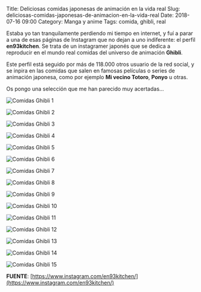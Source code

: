 Title: Deliciosas comidas japonesas de animación en la vida real
Slug: deliciosas-comidas-japonesas-de-animacion-en-la-vida-real
Date: 2018-07-16 09:00
Category: Manga y anime
Tags: comida, ghibli, real



Estaba yo tan tranquilamente perdiendo mi tiempo en internet, y fuí a parar a una de esas páginas de Instagram que no dejan a uno indiferente: el perfil **en93kitchen**. Se trata de un instagramer japonés que se dedica a reproducir en el mundo real comidas del universo de animación **Ghibli**.

Este perfil está seguido por más de 118.000 otros usuario de la red social, y se inpira en las comidas que salen en famosas películas o series de animación japonesa, como por ejemplo **Mi vecino Totoro**, **Ponyo** u otras.

Os pongo una selección que me han parecido muy acertadas...

![Comidas Ghibli 1]({static}/images/studio_ghibli_food_01.jpg)

![Comidas Ghibli 2]({static}/images/studio_ghibli_food_02.jpg)

![Comidas Ghibli 3]({static}/images/studio_ghibli_food_03.jpg)

![Comidas Ghibli 4]({static}/images/studio_ghibli_food_04.jpg)

![Comidas Ghibli 5]({static}/images/studio_ghibli_food_05.jpg)

![Comidas Ghibli 6]({static}/images/studio_ghibli_food_06.jpg)

![Comidas Ghibli 7]({static}/images/studio_ghibli_food_07.jpg)

![Comidas Ghibli 8]({static}/images/studio_ghibli_food_08.jpg)

![Comidas Ghibli 9]({static}/images/studio_ghibli_food_09.jpg)

![Comidas Ghibli 10]({static}/images/studio_ghibli_food_10.jpg)

![Comidas Ghibli 11]({static}/images/studio_ghibli_food_11.jpg)

![Comidas Ghibli 12]({static}/images/studio_ghibli_food_12.jpg)

![Comidas Ghibli 13]({static}/images/studio_ghibli_food_13.jpg)

![Comidas Ghibli 14]({static}/images/studio_ghibli_food_14.jpg)

![Comidas Ghibli 15]({static}/images/studio_ghibli_food_15.jpg)

**FUENTE**: [https://www.instagram.com/en93kitchen/](https://www.instagram.com/en93kitchen/)
